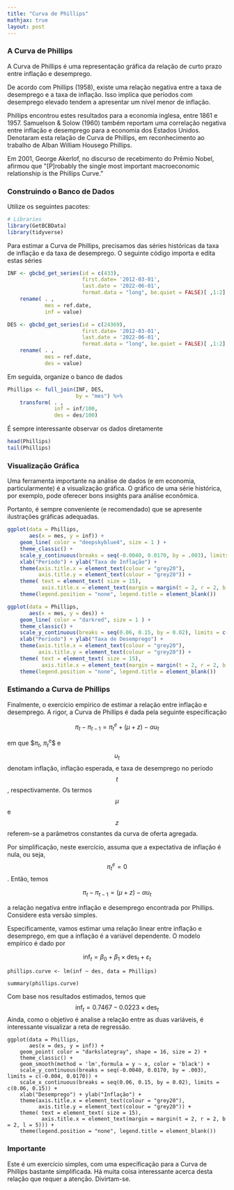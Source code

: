 ```yaml
---
title: "Curva de Phillips"
mathjax: true
layout: post
---
```





### A Curva de Phillips

A Curva de Phillips é uma representação gráfica da relação de curto prazo entre inflação e desemprego. 

De acordo com Phillips (1958), existe uma relação negativa entre a taxa de desemprego e a taxa de inflação. Isso implica que períodos com desemprego elevado tendem a apresentar um nível menor de inflação. 

Phillips encontrou estes resultados para a economia inglesa, entre 1861 e 1957. Samuelson & Solow (1960) também reportam uma correlação negativa entre inflação e desemprego para a economia dos Estados Unidos. Denotaram esta relação de Curva de Phillips, em reconhecimento ao trabalho de Alban William Housego Phillips. 

Em 2001, George Akerlof, no discurso de recebimento do Prêmio Nobel, afirmou que "[P]robably the single most important macroeconomic relationship is the Phillips Curve.”


### Construindo o Banco de Dados

Utilize os seguintes pacotes:
```r 
# Libraries
library(GetBCBData)
library(tidyverse)
```

Para estimar a Curva de Phillips, precisamos das séries históricas da taxa de inflação e da taxa de desemprego. O seguinte código importa e edita estas séries
```r
INF <- gbcbd_get_series(id = c(433), 
                        first.date= '2012-03-01', 
                        last.date = '2022-06-01',  
                        format.data = "long", be.quiet = FALSE)[ ,1:2] %>%
    rename( . , 
            mes = ref.date, 
            inf = value)

DES <- gbcbd_get_series(id = c(24369), 
                        first.date= '2012-03-01', 
                        last.date = '2022-06-01',  
                        format.data = "long", be.quiet = FALSE)[ ,1:2] %>%
    rename( . , 
            mes = ref.date, 
            des = value)
```
Em seguida, organize o banco de dados
```r
Phillips <- full_join(INF, DES, 
                      by = "mes") %>%
    transform( . , 
               inf = inf/100, 
               des = des/100)
```

É sempre interessante observar os dados diretamente
```r 
head(Phillips)
tail(Phillips)
```





### Visualização Gráfica

Uma ferramenta importante na análise de dados (e em economia, particularmente) é a visualização gráfica. O gráfico de uma série histórica, por exemplo, pode oferecer bons insights para análise econômica.

Portanto, é sempre conveniente (e recomendado) que se apresente ilustrações gráficas adequadas.
```r 
ggplot(data = Phillips, 
       aes(x = mes, y = inf)) +
    geom_line( color = "deepskyblue4", size = 1 ) +
    theme_classic() +
    scale_y_continuous(breaks = seq(-0.0040, 0.0170, by = .003), limits = c(-0.004, 0.0170)) +
    xlab("Período") + ylab("Taxa de Inflação") +
    theme(axis.title.x = element_text(colour = "grey20"),
          axis.title.y = element_text(colour = "grey20")) +
    theme( text = element_text( size = 15), 
           axis.title.x = element_text(margin = margin(t = 2, r = 2, b = 2, l = 5))) +
    theme(legend.position = "none", legend.title = element_blank())

ggplot(data = Phillips, 
       aes(x = mes, y = des)) +
    geom_line( color = "darkred", size = 1 ) +
    theme_classic() +
    scale_y_continuous(breaks = seq(0.06, 0.15, by = 0.02), limits = c(0.06, 0.15)) +
    xlab("Período") + ylab("Taxa de Desemprego") +
    theme(axis.title.x = element_text(colour = "grey20"),
          axis.title.y = element_text(colour = "grey20")) +
    theme( text = element_text( size = 15), 
           axis.title.x = element_text(margin = margin(t = 2, r = 2, b = 2, l = 5))) +
    theme(legend.position = "none", legend.title = element_blank())

```


### Estimando a Curva de Phillips

Finalmente, o exercício empírico de estimar a relação entre inflação e desemprego. A rigor, a Curva de Phillips é dada pela seguinte especificação

$$ \pi_{t} - \pi_{t-1} = \pi_{t}^{e} + (\mu + z) - \alpha u_{t} $$

em que $$\pi_{t}$, $\pi_{t}^{e}$$ e $$u_{t}$$ denotam inflação, inflação esperada, e taxa de desemprego no período $$t$$, respectivamente. Os termos $$\mu$$ e $$z$$ referem-se a parâmetros constantes da curva de oferta agregada.

Por simplificação, neste exercício, assuma que a expectativa de inflação é nula, ou seja, $$\pi_{t}^{e} = 0$$. Então, temos

$$\pi_{t} - \pi_{t-1} = (\mu + z) - \alpha u_{t}$$

a relação negativa entre inflação e desemprego encontrada por Phillips. Considere esta versão simples. 

Especificamente, vamos estimar uma relação linear entre inflação e desemprego, em que a inflação é a variável dependente. O modelo empírico é dado por

$$ \text{inf}_{t} = \beta_{0} + \beta_{1} \times \text{des}_{t} + \varepsilon_{t} $$



```{r echo = T, message = FALSE, warning = FALSE, paged.print = FALSE}
phillips.curve <- lm(inf ~ des, data = Phillips)

summary(phillips.curve)
```


Com base nos resultados estimados, temos que
$$ \text{inf}_{t} = 0.7467 - 0.0223 \times \text{des}_{t}$$
Ainda, como o objetivo é analise a relação entre as duas variáveis, é interessante visualizar a reta de regressão. 

```{r echo = T, message = FALSE, warning = FALSE, paged.print = FALSE}
ggplot(data = Phillips, 
       aes(x = des, y = inf)) +
    geom_point( color = "darkslategray", shape = 16, size = 2) +
    theme_classic() +
    geom_smooth(method = 'lm',formula = y ~ x, color = 'black') +
    scale_y_continuous(breaks = seq(-0.0040, 0.0170, by = .003), limits = c(-0.004, 0.0170)) +
    scale_x_continuous(breaks = seq(0.06, 0.15, by = 0.02), limits = c(0.06, 0.15)) +
    xlab("Desemprego") + ylab("Inflação") +
    theme(axis.title.x = element_text(colour = "grey20"),
          axis.title.y = element_text(colour = "grey20")) +
    theme( text = element_text( size = 15), 
           axis.title.x = element_text(margin = margin(t = 2, r = 2, b = 2, l = 5))) +
    theme(legend.position = "none", legend.title = element_blank())

```


### Importante

Este é um exercício simples, com uma especificação para a Curva de Phillips bastante simplificada. Há muita coisa interessante acerca desta relação que requer a atenção. Divirtam-se. 



